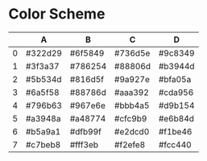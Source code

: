 # Color Scheme 

|   | A       | B       | C       | D       |
|---|---------|---------|---------|---------|
| 0 | #322d29 | #6f5849 | #736d5e | #9c8349 |
| 1 | #3f3a37 | #786254 | #88806d | #b3944d |
| 2 | #5b534d | #816d5f | #9a927e | #bfa05a |
| 3 | #6a5f58 | #88786d | #aaa392 | #cda956 |
| 4 | #796b63 | #967e6e | #bbb4a5 | #d9b154 |
| 5 | #a3948a | #a48774 | #cfc9b9 | #e6b84d |
| 6 | #b5a9a1 | #dfb99f | #e2dcd0 | #f1be46 |
| 7 | #c7beb8 | #fff3eb | #f2efe8 | #fcc440 |

